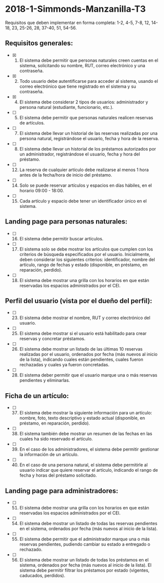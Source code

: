 # 2018-1-Simmonds-Manzanilla-T3

Requisitos que deben implementar en forma completa: 1-2, 4-5, 7-8, 12, 14-18, 23, 25-26, 28, 37-40, 51, 54-56.

## Requisitos generales:

- [x] 1. El sistema debe permitir que personas naturales creen cuentas en el sistema,
  solicitando su nombre, RUT, correo electrónico y una contraseña.

- [x] 2. Todo usuario debe autentificarse para acceder al sistema, usando el correo
  electrónico que tiene registrado en el sistema y su contraseña.

- [x] 4. El sistema debe considerar 2 tipos de usuarios: administrador y persona natural
  (estudiante, funcionario, etc.).

- [ ] 5. El sistema debe permitir que personas naturales realicen reservas de artículos.

- [ ] 7. El sistema debe llevar un historial de las reservas realizadas por una persona
  natural, registrándose el usuario, fecha y hora de la reserva.

- [ ] 8. El sistema debe llevar un historial de los préstamos autorizados por un
  administrador, registrándose el usuario, fecha y hora del préstamo.

- [ ] 12. La reserva de cualquier artículo debe realizarse al menos 1 hora antes de la
  fecha/hora de inicio del préstamo.

- [ ] 14. Solo se puede reservar artículos y espacios en días hábiles, en el horario 09:00 -
  18:00.

- [ ] 15. Cada artículo y espacio debe tener un identificador único en el sistema.


## Landing page para personas naturales:

- [ ] 16. El sistema debe permitir buscar artículos.

- [ ] 17. El sistema solo se debe mostrar los artículos que cumplen con los criterios de
  búsqueda especificados por el usuario. Inicialmente, deben considerar los
  siguientes criterios: identificador, nombre del artículo, rango de fechas y estado
  (disponible, en préstamo, en reparación, perdido).

- [ ] 18. El sistema debe mostrar una grilla con los horarios en que están reservadas los
  espacios administrados por el CEI.

## Perfil del usuario (vista por el dueño del perfil):

- [ ] 23. El sistema debe mostrar el nombre, RUT y correo electrónico del usuario.

- [ ] 25. El sistema debe mostrar si el usuario está habilitado para crear reservas y
  concretar préstamos.

- [ ] 26. El sistema debe mostrar un listado de las últimas 10 reservas realizadas por el
  usuario, ordenados por fecha (más nuevos al inicio de la lista), indicando cuales
  están pendientes, cuales fueron rechazadas y cuales ya fueron concretadas.  

- [ ] 28. El sistema deber permitir que el usuario marque una o más reservas pendientes
  y eliminarlas.

## Ficha de un artículo:

- [ ] 37. El sistema debe mostrar la siguiente información para un artículo: nombre, foto,
  texto descriptivo y estado actual (disponible, en préstamo, en reparación,
  perdido).

- [ ] 38. El sistema también debe mostrar un resumen de las fechas en las cuales ha sido
  reservado el artículo.

- [ ] 39. En el caso de los administradores, el sistema debe permitir gestionar la
  información de un artículo.

- [ ] 40. En el caso de una persona natural, el sistema debe permitirle al usuario indicar
  que quiere reservar el artículo, indicando el rango de fecha y horas del préstamo
  solicitado.

## Landing page para administradores:

- [ ] 51. El sistema debe mostrar una grilla con los horarios en que están reservadas los
  espacios administrados por el CEI.  

- [ ] 54. El sistema debe mostrar un listado de todas las reservas pendientes en el
  sistema, ordenados por fecha (más nuevos al inicio de la lista).

- [ ] 55. El sistema debe permitir que el administrador marque una o más reservas
  pendientes, pudiendo cambiar su estado a entregado o rechazado.

- [ ] 56. El sistema debe mostrar un listado de todas los préstamos en el sistema,
  ordenados por fecha (más nuevos al inicio de la lista). El sistema debe permitir
  filtrar los préstamos por estado (vigentes, caducados, perdidos).
